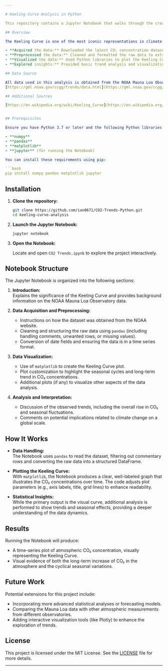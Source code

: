 ```yaml
---

# Keeling Curve Analysis in Python

This repository contains a Jupyter Notebook that walks through the creation of the Keeling Curve using Python. The project uses observational data from the [NOAA Mauna Loa Observatory](https://gml.noaa.gov/ccgg/trends/data.html) to visualize trends in atmospheric CO₂ concentrations over time.

## Overview

The Keeling Curve is one of the most iconic representations in climate science—a time series plot that shows the continuous increase in atmospheric CO₂ concentrations as well as its seasonal variations. In this project, I:

- **Acquired the data:** Downloaded the latest CO₂ concentration dataset from the NOAA Mauna Loa Observatory.
- **Preprocessed the data:** Cleaned and formatted the raw data to extract the necessary date and concentration information.
- **Visualized the data:** Used Python libraries to plot the Keeling Curve, capturing both the long-term trend and seasonal fluctuations.
- **Explored insights:** Provided basic trend analysis and visualization techniques to make sense of the atmospheric data.

## Data Source

All data used in this analysis is obtained from the NOAA Mauna Loa Observatory. Check out the data at:  
[https://gml.noaa.gov/ccgg/trends/data.html](https://gml.noaa.gov/ccgg/trends/data.html)

## Additional Sources

[https://en.wikipedia.org/wiki/Keeling_Curve](https://en.wikipedia.org/wiki/Keeling_Curve)


## Prerequisites

Ensure you have Python 3.7 or later and the following Python libraries installed:

- **numpy**
- **pandas**
- **matplotlib**
- **jupyter** (for running the Notebook)

You can install these requirements using pip:

```bash
pip install numpy pandas matplotlib jupyter
```

## Installation

1. **Clone the repository:**

   ```bash
   git clone https://github.com/ian0671/CO2-Trends-Python.git
   cd keeling-curve-analysis
   ```

2. **Launch the Jupyter Notebook:**

   ```bash
   jupyter notebook
   ```

3. **Open the Notebook:**

   Locate and open `CO2 Trends.ipynb` to explore the project interactively.

## Notebook Structure

The Jupyter Notebook is organized into the following sections:

1. **Introduction:**  
   Explains the significance of the Keeling Curve and provides background information on the NOAA Mauna Loa Observatory data.

2. **Data Acquisition and Preprocessing:**  
   - Instructions on how the dataset was obtained from the NOAA website.
   - Cleaning and structuring the raw data using `pandas` (including handling comments, unwanted rows, or missing values).
   - Conversion of date fields and ensuring the data is in a time series format.

3. **Data Visualization:**  
   - Use of `matplotlib` to create the Keeling Curve plot.
   - Plot customization to highlight the seasonal cycles and long-term trend in CO₂ concentrations.
   - Additional plots (if any) to visualize other aspects of the data analysis.

4. **Analysis and Interpretation:**  
   - Discussion of the observed trends, including the overall rise in CO₂ and seasonal fluctuations.
   - Comments on potential implications related to climate change on a global scale.

## How It Works

- **Data Handling:**  
  The Notebook uses `pandas` to read the dataset, filtering out commentary rows and converting the raw data into a structured DataFrame.
  
- **Plotting the Keeling Curve:**  
  With `matplotlib`, the Notebook produces a clear, well-labeled graph that illustrates the CO₂ concentrations over time. The code adjusts plot parameters (e.g., axis labels, title, grid lines) to enhance readability.

- **Statistical Insights:**  
  While the primary output is the visual curve, additional analysis is performed to show trends and seasonal effects, providing a deeper understanding of the data dynamics.

## Results

Running the Notebook will produce:
- A time-series plot of atmospheric CO₂ concentration, visually representing the Keeling Curve.
- Visual evidence of both the long-term increase of CO₂ in the atmosphere and the cyclical seasonal variations.

## Future Work

Potential extensions for this project include:
- Incorporating more advanced statistical analyses or forecasting models.
- Comparing the Mauna Loa data with other atmospheric measurements from different observatories.
- Adding interactive visualization tools (like Plotly) to enhance the exploration of trends.

## License

This project is licensed under the MIT License. See the [LICENSE](LICENSE) file for more details.

---
```

